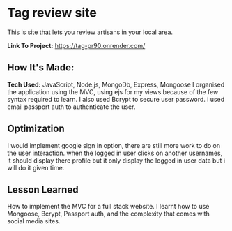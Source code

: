 # Tag review site
This is site that lets you review artisans in your local area.

**Link To Project:** https://tag-pr90.onrender.com/

## How It's Made:

**Tech Used:** JavaScript, Node.js, MongoDb, Express, Mongoose
I organised the application using the MVC, using ejs for my views because of the few syntax required to learn. I also used Bcrypt to secure user password. i used email passport auth to authenticate the user.

## Optimization

I would implement google sign in option, there are still more work to do on the user interaction. when the logged in user clicks on another usernames, it should display there profile but it only display the logged in user data but i will do it given time.

## Lesson Learned

How to implement the MVC for a full stack website. I learnt how to use Mongoose, Bcrypt, Passport auth, and the complexity that comes with social media sites. 

